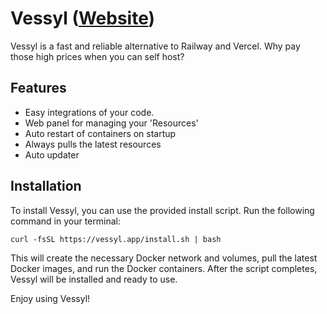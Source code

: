 # Vessyl ([Website](https://vessyl.app))

Vessyl is a fast and reliable alternative to Railway and Vercel. Why pay those high prices when you can self host?

## Features

- Easy integrations of your code.
- Web panel for managing your 'Resources'
- Auto restart of containers on startup
- Always pulls the latest resources
- Auto updater

## Installation

To install Vessyl, you can use the provided install script. Run the following command in your terminal:

```shellscript
curl -fsSL https://vessyl.app/install.sh | bash
```

This will create the necessary Docker network and volumes, pull the latest Docker images, and run the Docker containers. After the script completes, Vessyl will be installed and ready to use.

Enjoy using Vessyl!

